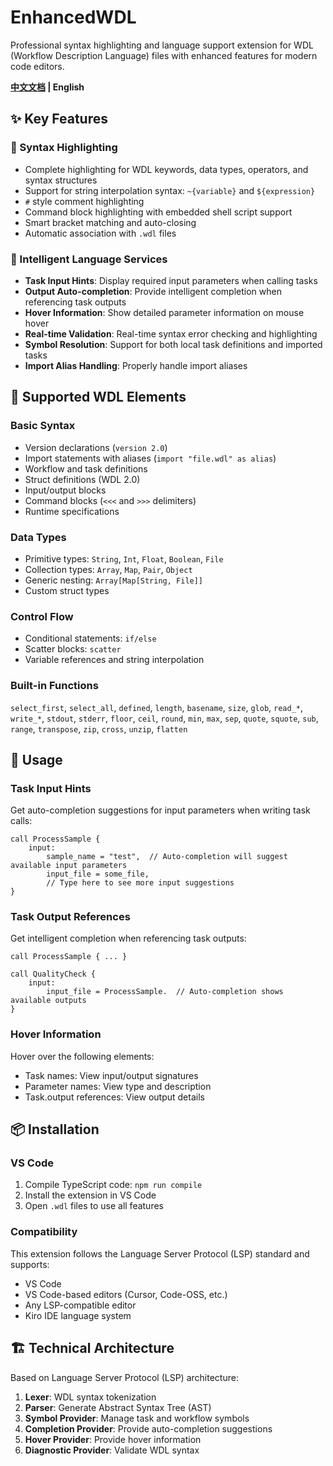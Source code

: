 # EnhancedWDL

Professional syntax highlighting and language support extension for WDL (Workflow Description Language) files with enhanced features for modern code editors.

**[中文文档](README.md) | English**

## ✨ Key Features

### 🎨 Syntax Highlighting
- Complete highlighting for WDL keywords, data types, operators, and syntax structures
- Support for string interpolation syntax: `~{variable}` and `${expression}`
- `#` style comment highlighting
- Command block highlighting with embedded shell script support
- Smart bracket matching and auto-closing
- Automatic association with `.wdl` files

### 🧠 Intelligent Language Services
- **Task Input Hints**: Display required input parameters when calling tasks
- **Output Auto-completion**: Provide intelligent completion when referencing task outputs
- **Hover Information**: Show detailed parameter information on mouse hover
- **Real-time Validation**: Real-time syntax error checking and highlighting
- **Symbol Resolution**: Support for both local task definitions and imported tasks
- **Import Alias Handling**: Properly handle import aliases

## 🔧 Supported WDL Elements

### Basic Syntax
- Version declarations (`version 2.0`)
- Import statements with aliases (`import "file.wdl" as alias`)
- Workflow and task definitions
- Struct definitions (WDL 2.0)
- Input/output blocks
- Command blocks (`<<<` and `>>>` delimiters)
- Runtime specifications

### Data Types
- Primitive types: `String`, `Int`, `Float`, `Boolean`, `File`
- Collection types: `Array`, `Map`, `Pair`, `Object`
- Generic nesting: `Array[Map[String, File]]`
- Custom struct types

### Control Flow
- Conditional statements: `if/else`
- Scatter blocks: `scatter`
- Variable references and string interpolation

### Built-in Functions
`select_first`, `select_all`, `defined`, `length`, `basename`, `size`, `glob`, `read_*`, `write_*`, `stdout`, `stderr`, `floor`, `ceil`, `round`, `min`, `max`, `sep`, `quote`, `squote`, `sub`, `range`, `transpose`, `zip`, `cross`, `unzip`, `flatten`

## 🚀 Usage

### Task Input Hints
Get auto-completion suggestions for input parameters when writing task calls:

```wdl
call ProcessSample {
    input:
        sample_name = "test",  // Auto-completion will suggest available input parameters
        input_file = some_file,
        // Type here to see more input suggestions
}
```

### Task Output References
Get intelligent completion when referencing task outputs:

```wdl
call ProcessSample { ... }

call QualityCheck {
    input:
        input_file = ProcessSample.  // Auto-completion shows available outputs
}
```

### Hover Information
Hover over the following elements:
- Task names: View input/output signatures
- Parameter names: View type and description
- Task.output references: View output details

## 📦 Installation

### VS Code
1. Compile TypeScript code: `npm run compile`
2. Install the extension in VS Code
3. Open `.wdl` files to use all features

### Compatibility
This extension follows the Language Server Protocol (LSP) standard and supports:
- VS Code
- VS Code-based editors (Cursor, Code-OSS, etc.)
- Any LSP-compatible editor
- Kiro IDE language system

## 🏗️ Technical Architecture

Based on Language Server Protocol (LSP) architecture:

1. **Lexer**: WDL syntax tokenization
2. **Parser**: Generate Abstract Syntax Tree (AST)
3. **Symbol Provider**: Manage task and workflow symbols
4. **Completion Provider**: Provide auto-completion suggestions
5. **Hover Provider**: Provide hover information
6. **Diagnostic Provider**: Validate WDL syntax
